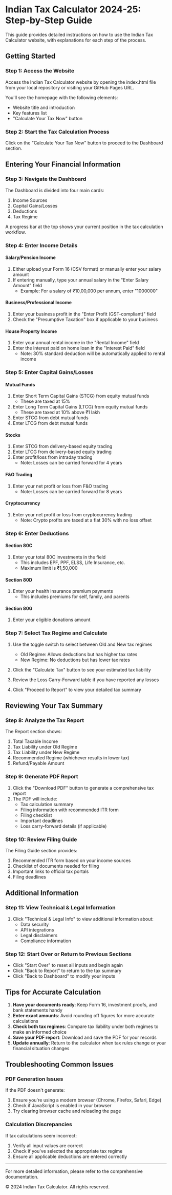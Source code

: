 # Indian Tax Calculator 2024-25: Step-by-Step Guide

This guide provides detailed instructions on how to use the Indian Tax Calculator website, with explanations for each step of the process.

## Getting Started

### Step 1: Access the Website
Access the Indian Tax Calculator website by opening the index.html file from your local repository or visiting your GitHub Pages URL.

You'll see the homepage with the following elements:
- Website title and introduction
- Key features list
- "Calculate Your Tax Now" button

### Step 2: Start the Tax Calculation Process
Click on the "Calculate Your Tax Now" button to proceed to the Dashboard section.

## Entering Your Financial Information

### Step 3: Navigate the Dashboard
The Dashboard is divided into four main cards:
1. Income Sources
2. Capital Gains/Losses
3. Deductions
4. Tax Regime

A progress bar at the top shows your current position in the tax calculation workflow.

### Step 4: Enter Income Details

#### Salary/Pension Income
1. Either upload your Form 16 (CSV format) or manually enter your salary amount
2. If entering manually, type your annual salary in the "Enter Salary Amount" field
   - Example: For a salary of ₹10,00,000 per annum, enter "1000000"

#### Business/Professional Income
1. Enter your business profit in the "Enter Profit (GST-compliant)" field
2. Check the "Presumptive Taxation" box if applicable to your business

#### House Property Income
1. Enter your annual rental income in the "Rental Income" field
2. Enter the interest paid on home loan in the "Interest Paid" field
   - Note: 30% standard deduction will be automatically applied to rental income

### Step 5: Enter Capital Gains/Losses

#### Mutual Funds
1. Enter Short Term Capital Gains (STCG) from equity mutual funds
   - These are taxed at 15%
2. Enter Long Term Capital Gains (LTCG) from equity mutual funds
   - These are taxed at 10% above ₹1 lakh
3. Enter STCG from debt mutual funds
4. Enter LTCG from debt mutual funds

#### Stocks
1. Enter STCG from delivery-based equity trading
2. Enter LTCG from delivery-based equity trading
3. Enter profit/loss from intraday trading
   - Note: Losses can be carried forward for 4 years

#### F&O Trading
1. Enter your net profit or loss from F&O trading
   - Note: Losses can be carried forward for 8 years

#### Cryptocurrency
1. Enter your net profit or loss from cryptocurrency trading
   - Note: Crypto profits are taxed at a flat 30% with no loss offset

### Step 6: Enter Deductions

#### Section 80C
1. Enter your total 80C investments in the field
   - This includes EPF, PPF, ELSS, Life Insurance, etc.
   - Maximum limit is ₹1,50,000

#### Section 80D
1. Enter your health insurance premium payments
   - This includes premiums for self, family, and parents

#### Section 80G
1. Enter your eligible donations amount

### Step 7: Select Tax Regime and Calculate

1. Use the toggle switch to select between Old and New tax regimes
   - Old Regime: Allows deductions but has higher tax rates
   - New Regime: No deductions but has lower tax rates

2. Click the "Calculate Tax" button to see your estimated tax liability

3. Review the Loss Carry-Forward table if you have reported any losses

4. Click "Proceed to Report" to view your detailed tax summary

## Reviewing Your Tax Summary

### Step 8: Analyze the Tax Report

The Report section shows:
1. Total Taxable Income
2. Tax Liability under Old Regime
3. Tax Liability under New Regime
4. Recommended Regime (whichever results in lower tax)
5. Refund/Payable Amount

### Step 9: Generate PDF Report

1. Click the "Download PDF" button to generate a comprehensive tax report
2. The PDF will include:
   - Tax calculation summary
   - Filing information with recommended ITR form
   - Filing checklist
   - Important deadlines
   - Loss carry-forward details (if applicable)

### Step 10: Review Filing Guide

The Filing Guide section provides:
1. Recommended ITR form based on your income sources
2. Checklist of documents needed for filing
3. Important links to official tax portals
4. Filing deadlines

## Additional Information

### Step 11: View Technical & Legal Information

1. Click "Technical & Legal Info" to view additional information about:
   - Data security
   - API integrations
   - Legal disclaimers
   - Compliance information

### Step 12: Start Over or Return to Previous Sections

- Click "Start Over" to reset all inputs and begin again
- Click "Back to Report" to return to the tax summary
- Click "Back to Dashboard" to modify your inputs

## Tips for Accurate Calculation

1. **Have your documents ready**: Keep Form 16, investment proofs, and bank statements handy
2. **Enter exact amounts**: Avoid rounding off figures for more accurate calculations
3. **Check both tax regimes**: Compare tax liability under both regimes to make an informed choice
4. **Save your PDF report**: Download and save the PDF for your records
5. **Update annually**: Return to the calculator when tax rules change or your financial situation changes

## Troubleshooting Common Issues

### PDF Generation Issues
If the PDF doesn't generate:
1. Ensure you're using a modern browser (Chrome, Firefox, Safari, Edge)
2. Check if JavaScript is enabled in your browser
3. Try clearing browser cache and reloading the page

### Calculation Discrepancies
If tax calculations seem incorrect:
1. Verify all input values are correct
2. Check if you've selected the appropriate tax regime
3. Ensure all applicable deductions are entered correctly

---

For more detailed information, please refer to the comprehensive documentation.

© 2024 Indian Tax Calculator. All rights reserved.
